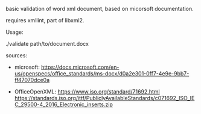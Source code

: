 basic validation of word xml document, based on micorsoft documentation.

requires xmllint, part of libxml2.

Usage:

./validate path/to/document.docx

sources:

- microsoft:
  https://docs.microsoft.com/en-us/openspecs/office_standards/ms-docx/d0a2e301-0ff7-4e9e-9bb7-ff47070dce0a

- OfficeOpenXML:
  https://www.iso.org/standard/71692.html
  https://standards.iso.org/ittf/PubliclyAvailableStandards/c071692_ISO_IEC_29500-4_2016_Electronic_inserts.zip
